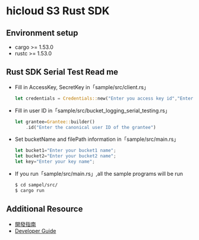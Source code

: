 # hicloud S3 Rust SDK

## Environment setup
* cargo >= 1.53.0
* rustc >= 1.53.0

## Rust SDK Serial Test Read me
* Fill in AccessKey, SecretKey in「sample/src/client.rs」
	```rust
	let credentials = Credentials::new("Enter you access key id","Enter you secret access key", None,None, "STATIC_CREDENTIALS");
	```
* Fill in user ID in「sample/src/bucket_logging_serial_testing.rs」
	```rust
	let grantee=Grantee::builder()
        .id("Enter the canonical user ID of the grantee")
	```
* Set bucketName and filePath information in「sample/src/main.rs」
	```rust
	let bucket1="Enter your bucket1 name";
    let bucket2="Enter your bucket2 name";
    let key="Enter your key name";
	```
* If you run「sample/src/main.rs」,all the sample programs will be run
	```sh
	$ cd sampel/src/
	$ cargo run
	```
## Additional Resource
* [開發指南](documentation/hicloudS3-rust-sdk-開發指南.pdf)
* [Developer Guide](documentation/hicloudS3-rust-sdk-DeveloperGuide.pdf)